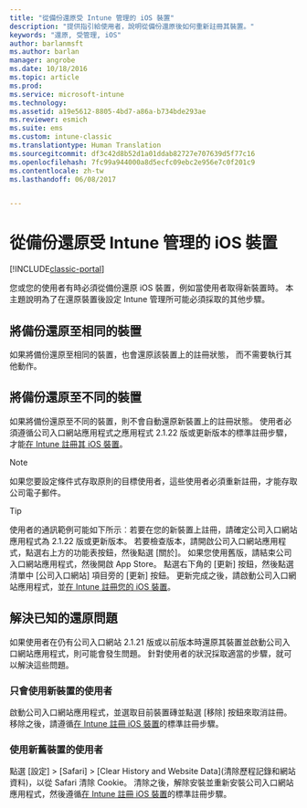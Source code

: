 ```yaml
---
title: "從備份還原受 Intune 管理的 iOS 裝置"
description: "提供指引給使用者，說明從備份還原後如何重新註冊其裝置。"
keywords: "還原, 受管理, iOS"
author: barlanmsft
ms.author: barlan
manager: angrobe
ms.date: 10/18/2016
ms.topic: article
ms.prod: 
ms.service: microsoft-intune
ms.technology: 
ms.assetid: a19e5612-8805-4bd7-a86a-b734bde293ae
ms.reviewer: esmich
ms.suite: ems
ms.custom: intune-classic
ms.translationtype: Human Translation
ms.sourcegitcommit: df3c42d8b52d1a01ddab82727e707639d5f77c16
ms.openlocfilehash: 7fc99a944000a8d5ecfc09ebc2e956e7c0f201c9
ms.contentlocale: zh-tw
ms.lasthandoff: 06/08/2017


---
```


# <a name="restore-intune-managed-ios-devices-from-backup"></a>從備份還原受 Intune 管理的 iOS 裝置

[!INCLUDE[classic-portal](../includes/classic-portal.md)]

您或您的使用者有時必須從備份還原 iOS 裝置，例如當使用者取得新裝置時。 本主題說明為了在還原裝置後設定 Intune 管理所可能必須採取的其他步驟。

## <a name="restoring-backups-onto-the-same-device"></a>將備份還原至相同的裝置

如果將備份還原至相同的裝置，也會還原該裝置上的註冊狀態， 而不需要執行其他動作。

## <a name="restoring-backups-onto-different-devices"></a>將備份還原至不同的裝置

如果將備份還原至不同的裝置，則不會自動還原新裝置上的註冊狀態。 使用者必須遵循公司入口網站應用程式之應用程式 2.1.22 版或更新版本的標準註冊步驟，才能[在 Intune 註冊其 iOS 裝置](/intune-user-help/enroll-your-device-in-intune-ios)。

> [!NOTE]
> 如果您要設定條件式存取原則的目標使用者，這些使用者必須重新註冊，才能存取公司電子郵件。

> [!TIP]
> 使用者的通訊範例可能如下所示︰若要在您的新裝置上註冊，請確定公司入口網站應用程式為 2.1.22 版或更新版本。 若要檢查版本，請開啟公司入口網站應用程式，點選右上方的功能表按鈕，然後點選 [關於]。 如果您使用舊版，請結束公司入口網站應用程式，然後開啟 App Store。 點選右下角的 [更新] 按鈕，然後點選清單中 [公司入口網站] 項目旁的 [更新] 按鈕。 更新完成之後，請啟動公司入口網站應用程式，並[在 Intune 註冊您的 iOS 裝置](/intune-user-help/enroll-your-device-in-intune-ios)。

## <a name="resolving-known-issues-with-restores"></a>解決已知的還原問題

如果使用者在仍有公司入口網站 2.1.21 版或以前版本時還原其裝置並啟動公司入口網站應用程式，則可能會發生問題。 針對使用者的狀況採取適當的步驟，就可以解決這些問題。

### <a name="for-users-who-will-only-use-their-new-device"></a>只會使用新裝置的使用者
啟動公司入口網站應用程式，並選取目前裝置磚並點選 [移除] 按鈕來取消註冊。 移除之後，請遵循[在 Intune 註冊 iOS 裝置](/intune-user-help/enroll-your-device-in-intune-ios)的標準註冊步驟。

### <a name="for-users-who-will-use-both-their-old-and-new-devices"></a>使用新舊裝置的使用者
點選 [設定] > [Safari] > [Clear History and Website Data]\(清除歷程記錄和網站資料)，以從 Safari 清除 Cookie。 清除之後，解除安裝並重新安裝公司入口網站應用程式，然後遵循[在 Intune 註冊 iOS 裝置](/intune-user-help/enroll-your-device-in-intune-ios)的標準註冊步驟。

